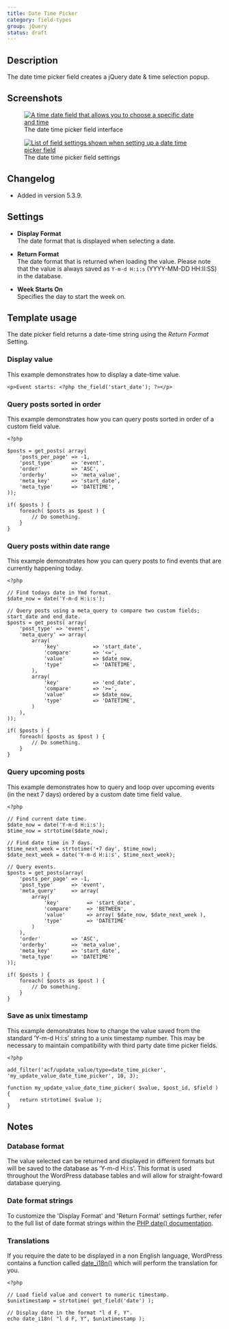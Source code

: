 ```yaml
---
title: Date Time Picker
category: field-types
group: jQuery
status: draft
---
```


## Description
The date time picker field creates a jQuery date & time selection popup.

## Screenshots
<div class="gallery">
	<figure>
		<a href="https://raw.githubusercontent.com/AdvancedCustomFields/docs/master/assets/acf-date-time-picker-interface.png">
			<img src="https://raw.githubusercontent.com/AdvancedCustomFields/docs/master/assets/acf-date-time-picker-interface.png" alt="A time date field that allows you to choose a specific date and time" />
		</a>
		<figcaption>The date time picker field interface</figcaption>
	</figure>
	<figure>
		<a href="https://raw.githubusercontent.com/AdvancedCustomFields/docs/master/assets/acf-date-time-picker-settings.png">
			<img src="https://raw.githubusercontent.com/AdvancedCustomFields/docs/master/assets/acf-date-time-picker-settings.png" alt="List of field settings shown when setting up a date time picker field" />
		</a>
		<figcaption>The date time picker field settings</figcaption>
	</figure>
</div>

## Changelog
- Added in version 5.3.9.

## Settings
- **Display Format**  
  The date format that is displayed when selecting a date.
  
- **Return Format**  
  The date format that is returned when loading the value. Please note that the value is always saved as `Y-m-d H:i:s` (YYYY-MM-DD HH:II:SS) in the database.
  
- **Week Starts On**  
  Specifies the day to start the week on.

## Template usage
The date picker field returns a date-time string using the *Return Format* Setting.

### Display value
This example demonstrates how to display a date-time value.
```
<p>Event starts: <?php the_field('start_date'); ?></p>
```

### Query posts sorted in order
This example demonstrates how you can query posts sorted in order of a custom field value.
```
<?php

$posts = get_posts( array(
    'posts_per_page' => -1,
	'post_type'      => 'event',
	'order'          => 'ASC',
	'orderby'        => 'meta_value',
	'meta_key'       => 'start_date',
	'meta_type'      => 'DATETIME',
));

if( $posts ) {
	foreach( $posts as $post ) {
		// Do something.
	}
}
```

### Query posts within date range
This example demonstrates how you can query posts to find events that are currently happening today.
```
<?php 

// Find todays date in Ymd format.
$date_now = date('Y-m-d H:i:s');

// Query posts using a meta_query to compare two custom fields; start_date and end_date.
$posts = get_posts( array(
    'post_type' => 'event',
    'meta_query' => array(
		array(
	        'key'           => 'start_date',
	        'compare'       => '<=',
	        'value'         => $date_now,
	        'type'          => 'DATETIME',
	    ),
	    array(
	        'key'           => 'end_date',
	        'compare'       => '>=',
	        'value'         => $date_now,
	        'type'          => 'DATETIME',
	    )
    ),
));

if( $posts ) {
	foreach( $posts as $post ) {
		// Do something.
	}
}
```

### Query upcoming posts
This example demonstrates how to query and loop over upcoming events (in the next 7 days) ordered by a custom date time field value.
```
<?php

// Find current date time.
$date_now = date('Y-m-d H:i:s');
$time_now = strtotime($date_now);

// Find date time in 7 days.
$time_next_week = strtotime('+7 day', $time_now);
$date_next_week = date('Y-m-d H:i:s', $time_next_week);

// Query events.
$posts = get_posts(array(
	'posts_per_page' => -1,
	'post_type'      => 'event',
	'meta_query'     => array(
		array(
	        'key'         => 'start_date',
	        'compare'     => 'BETWEEN',
	        'value'       => array( $date_now, $date_next_week ),
	        'type'        => 'DATETIME'
	    )
    ),
	'order'          => 'ASC',
	'orderby'        => 'meta_value',
	'meta_key'       => 'start_date',
	'meta_type'      => 'DATETIME'
));

if( $posts ) {
	foreach( $posts as $post ) {
		// Do something.
	}
}
```

### Save as unix timestamp
This example demonstrates how to change the value saved from the standard ‘Y-m-d H:i:s’ string to a unix timestamp number. This may be necessary to maintain compatibility with third party date time picker fields.
```
<?php 

add_filter('acf/update_value/type=date_time_picker', 'my_update_value_date_time_picker', 10, 3);

function my_update_value_date_time_picker( $value, $post_id, $field ) {
	return strtotime( $value );
}
```

## Notes

### Database format
The value selected can be returned and displayed in different formats but will be saved to the database as ‘Y-m-d H:i:s’. This format is used throughout the WordPress database tables and will allow for straight-foward database querying.

### Date format strings
To customize the 'Display Format' and 'Return Format' settings further, refer to the full list of date format strings within the [PHP date() documentation](http://php.net/manual/en/function.date.php).

### Translations
If you require the date to be displayed in a non English language, WordPress contains a function called [date_i18n()](http://codex.wordpress.org/Function_Reference/date_i18n) which will perform the translation for you.
```
<?php

// Load field value and convert to numeric timestamp.
$unixtimestamp = strtotime( get_field('date') );

// Display date in the format "l d F, Y".
echo date_i18n( "l d F, Y", $unixtimestamp );
```
